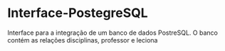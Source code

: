 # Interface-PostegreSQL
Interface para a integração de um banco de dados PostreSQL. O banco contém as relações disciplinas, professor e leciona
